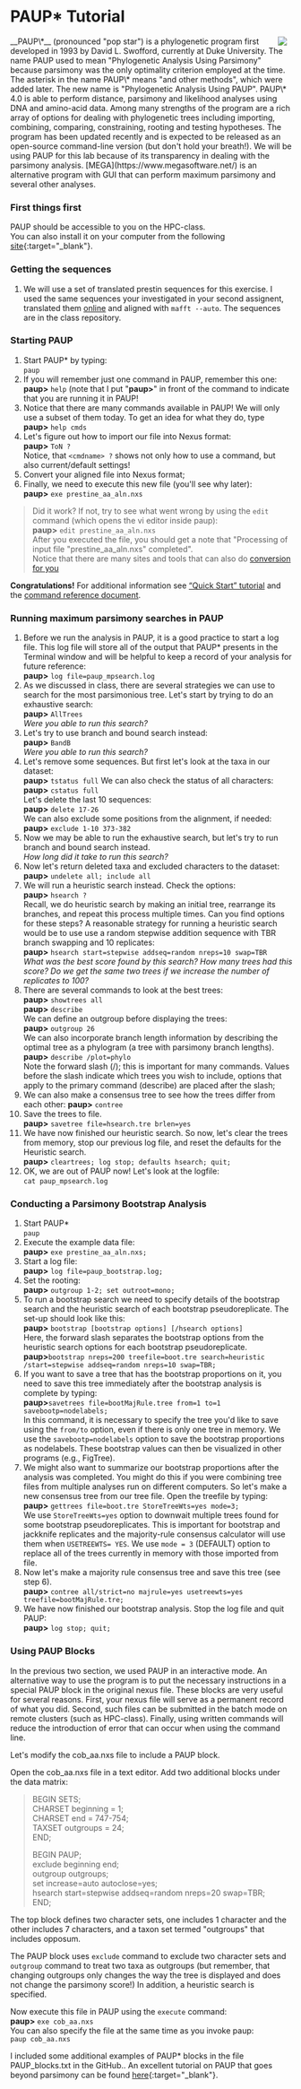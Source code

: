 # PAUP* Tutorial
<img src="./1320160.gif" align="right" hspace="10">
__PAUP\*__ (pronounced "pop star") is a phylogenetic program first developed in 1993 by David L. Swofford, 
currently at Duke University. 
The name PAUP used to mean "Phylogenetic Analysis Using Parsimony" because parsimony was the only optimality criterion employed at the time. 
The asterisk in the name PAUP\* means "and other methods", which were added later. 
The new name is "Phylogenetic Analysis Using PAUP". 
PAUP\* 4.0 is able to perform distance, parsimony and likelihood analyses using DNA and amino-acid data. 
Among many strengths of the program are a rich array of options for dealing with phylogenetic trees 
including importing, combining, comparing, constraining, rooting and testing hypotheses. 
The program has been updated recently and is expected to be released as an open-source command-line version (but don't hold your breath!). 
We will be using PAUP for this lab because of its transparency in dealing with the parsimony analysis. [MEGA](https://www.megasoftware.net/) is an alternative program with GUI that can perform maximum parsimony and several other analyses.

### First things first

PAUP should be accessible to you on the HPC-class.  
You can also install it on your computer from the following [site](http://phylosolutions.com/paup-test/){:target="_blank"}.

### Getting the sequences
1. We will use a set of translated prestin sequences for this exercise. I used the same sequences your investigated in your second assignent, translated them [online](https://www.bioinformatics.org/sms2/translate.html) and aligned with `mafft --auto`. The sequences are in the class repository.

### Starting PAUP
1. Start PAUP\* by typing:  
`paup`
2. If you will remember just one command in PAUP, remember this one:  
**paup>** `help` (note that I put "**paup>**" in front of the command to indicate that you are running it in PAUP!
3. Notice that there are many commands available in PAUP!  We will only use a subset of them today. To get an idea for what they do, type  
**paup>** `help cmds`
4. Let's figure out how to import our file into Nexus format:  
**paup>** `ToN ?`  
Notice, that `<cmdname> ?` shows not only how to use a command, but also current/default settings!
5. Convert your aligned file into Nexus format;
6. Finally, we need to execute this new file (you'll see why later):  
**paup>** `exe prestine_aa_aln.nxs`  
> Did it work?  If not, try to see what went wrong by using the `edit` command (which opens the vi editor inside paup):  
> **paup>** `edit prestine_aa_aln.nxs`  
> After you executed the file, you should get a note that "Processing of input file "prestine_aa_aln.nxs" completed".  
> Notice that there are many sites and tools that can also do [conversion for you](https://www.ebi.ac.uk/Tools/sfc/emboss_seqret/)

**Congratulations!**
For additional information see [“Quick Start” tutorial](http://paup.phylosolutions.com/tutorials/quick-start/) and the [command reference document](http://www.phylo.org/sub_sections/PAUP_Cmd_ref_v2.pdf). 

### Running maximum parsimony searches in PAUP
1. Before we run the analysis in PAUP, it is a good practice to start a log file. 
This log file will store all of the output that PAUP* presents in the Terminal window and will be helpful to keep a record of your analysis for future reference:  
**paup>** `log file=paup_mpsearch.log`
2. As we discussed in class, there are several strategies we can use to search for the most parsimonious tree. 
Let's start by trying to do an exhaustive search:  
**paup>** `AllTrees`  
_Were you able to run this search?_ 
3. Let's try to use branch and bound search instead:  
**paup>** `BandB`  
_Were you able to run this search?_
4. Let's remove some sequences. But first let's look at the taxa in our dataset:  
**paup>** `tstatus full`
We can also check the status of all characters:  
**paup>** `cstatus full`  
Let's delete the last 10 sequences:  
**paup>** `delete 17-26`  
We can also exclude some positions from the alignment, if needed:  
**paup>** `exclude 1-10 373-382`
1. Now we may be able to run the exhaustive search, but let's try to run branch and bound search instead.  
_How long did it take to run this search?_ 
6. Now let's return deleted taxa and excluded characters to the dataset:  
**paup>** `undelete all; include all`
7. We will run a heuristic search instead. Check the options:  
**paup>** `hsearch ?`  
Recall, we do heuristic search by making an initial tree, rearrange its branches, 
and repeat this process multiple times.  Can you find options for these steps?
A reasonable strategy for running a heuristic search would be to use use a random 
stepwise addition sequence with TBR branch swapping and 10 replicates:  
**paup>** `hsearch start=stepwise addseq=random nreps=10 swap=TBR`  
_What was the best score found by this search?  How many trees had this score? Do we get the same two trees if we increase the number of replicates to 100?_  
8. There are several commands to look at the best trees:  
**paup>** `showtrees all`  
**paup>** `describe`  
We can define an outgroup before displaying the trees:  
**paup>** `outgroup 26`  
We can also incorporate branch length information by describing the optimal tree as a phylogram (a tree with parsimony branch lengths).  
**paup>** `describe /plot=phylo`  
Note the forward slash (/); this is important for many commands. Values before the slash indicate which trees you wish to include, options that apply to the primary command (describe) are placed after the slash;  
9. We can also make a consensus tree to see how the trees differ from each other:
**paup>** `contree`  
10. Save the trees to file.  
**paup>** `savetree file=hsearch.tre brlen=yes`  
11. We have now finished our heuristic search. So now, let's clear the trees from memory, stop our previous log file, and reset the defaults for the Heuristic search.   
**paup>** `cleartrees; log stop; defaults hsearch; quit;`  
12. OK, we are out of PAUP now!  Let's look at the logfile:  
`cat paup_mpsearch.log`  

### Conducting a Parsimony Bootstrap Analysis
1. Start PAUP\*  
`paup`
2. Execute the example data file:  
**paup>** `exe prestine_aa_aln.nxs;`
3. Start a log file:  
**paup>** `log file=paup_bootstrap.log;`  
4. Set the rooting:  
**paup>** `outgroup 1-2; set outroot=mono;`  
5. To run a bootstrap search we need to specify details of the bootstrap search and the heuristic search of each bootstrap pseudoreplicate. The set-up should look like this:  
**paup>** `bootstrap [bootstrap options] [/hsearch options]`  
Here, the forward slash separates the bootstrap options from the heuristic search options for each bootstrap pseudoreplicate.  
**paup>**`bootstrap nreps=200 treefile=boot.tre search=heuristic /start=stepwise addseq=random nreps=10 swap=TBR;`  
6. If you want to save a tree that has the bootstrap proportions on it, you need to save this tree immediately after the bootstrap analysis is complete by typing:  
**paup>**`savetrees file=bootMajRule.tree from=1 to=1 savebootp=nodelabels;`  
In this command, it is necessary to specify the tree you'd like to save using the `from/to` option, even if there is only one tree in memory. We use the `savebootp=nodelabels` option to save the bootstrap proportions as nodelabels. These bootstrap values can then be visualized in other programs (e.g., FigTree). 
7. We might also want to summarize our bootstrap proportions after the analysis was completed. You might do this if you were combining tree files from multiple analyses run on different computers. So let's make a new consensus tree from our tree file. Open the treefile by typing:  
**paup>** `gettrees file=boot.tre StoreTreeWts=yes mode=3;`  
We use `StoreTreeWts=yes` option to downwait multiple trees found for some bootstrap pseudoreplicates. This is important for bootstrap and jackknife replicates and the majority-rule consensus calculator will use them when `USETREEWTS= YES`. We use `mode = 3` (DEFAULT) option to replace all of the trees currently in memory with those imported from file.
8. Now let's make a majority rule consensus tree and save this tree (see step 6).  
**paup>** `contree all/strict=no majrule=yes usetreewts=yes treefile=bootMajRule.tre;`
9. We have now finished our bootstrap analysis. Stop the log file and quit PAUP:  
**paup>** `log stop; quit;`

### Using PAUP Blocks
In the previous two section, we used PAUP in an interactive mode. An alternative way to use the program is to put the necessary instructions in a special PAUP block in the original nexus file. These blocks are very useful for several reasons. First, your nexus file will serve as a permanent record of what you did. Second, such files can be submitted in the batch mode on remote clusters (such as HPC-class). Finally, using written commands will reduce the introduction of error that can occur when using the command line. 

Let's modify the cob_aa.nxs file to include a PAUP block. 

Open the cob_aa.nxs file in a text editor. Add two additional blocks under the data matrix: 

> BEGIN SETS;  
> CHARSET beginning = 1;  
> CHARSET end = 747-754;  
> TAXSET outgroups = 24;  
> END;  
>   
> BEGIN PAUP;  
> exclude beginning end;  
> outgroup outgroups;  
> set increase=auto autoclose=yes;  
> hsearch start=stepwise addseq=random nreps=20 swap=TBR;  
> END;  

The top block defines two character sets, one includes 1 character and the other includes 7 characters, and a taxon set termed "outgroups" that includes opposum. 

The PAUP block uses `exclude` command to exclude two character sets and `outgroup` command to treat two taxa as outgroups (but remember, that changing outgroups only changes the way the tree is displayed and does not change the parsimony score!) In addition, a heuristic search is specified. 

Now execute this file in PAUP using the `execute` command:  
**paup>** `exe cob_aa.nxs`  
You can also specify the file at the same time as you invoke paup:  
`paup cob_aa.nxs`

I included some additional examples of PAUP* blocks in the file PAUP_blocks.txt in the GitHub..
An excellent tutorial on PAUP that goes beyond parsimony can be found [here](http://evomics.org/learning/phylogenetics/paup/){:target="_blank"}.
